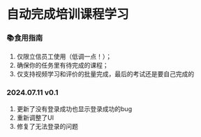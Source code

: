 # 自动完成培训课程学习

### 📚食用指南
1. 仅限立信员工使用（低调一点！）；
2. 确保你的任务里有待完成的课程；
3. 仅支持视频学习和评价的批量完成，最后的考试还是要自己完成的

### 2024.07.11 v0.1
1. 更新了没有登录成功也显示登录成功的bug
2. 重新调整了UI
3. 修复了无法登录的问题
